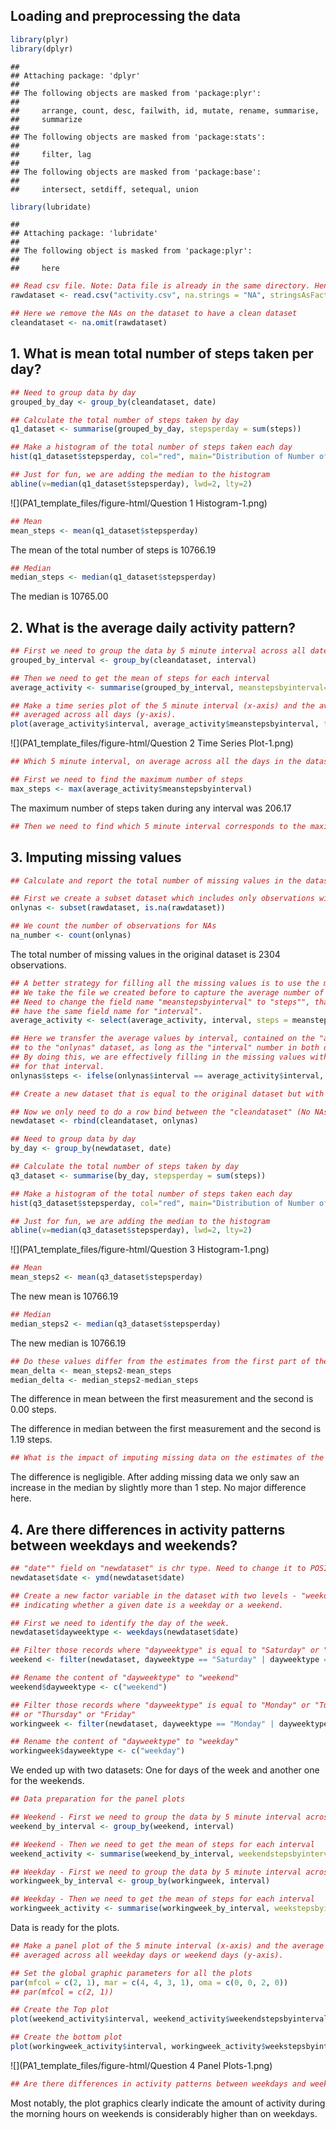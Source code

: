 



## Loading and preprocessing the data

```r
library(plyr)
library(dplyr)
```

```
## 
## Attaching package: 'dplyr'
## 
## The following objects are masked from 'package:plyr':
## 
##     arrange, count, desc, failwith, id, mutate, rename, summarise,
##     summarize
## 
## The following objects are masked from 'package:stats':
## 
##     filter, lag
## 
## The following objects are masked from 'package:base':
## 
##     intersect, setdiff, setequal, union
```

```r
library(lubridate)
```

```
## 
## Attaching package: 'lubridate'
## 
## The following object is masked from 'package:plyr':
## 
##     here
```


```r
## Read csv file. Note: Data file is already in the same directory. Hence, no need to define path.
rawdataset <- read.csv("activity.csv", na.strings = "NA", stringsAsFactors = FALSE)

## Here we remove the NAs on the dataset to have a clean dataset
cleandataset <- na.omit(rawdataset)
```


## 1. What is mean total number of steps taken per day?

```r
## Need to group data by day
grouped_by_day <- group_by(cleandataset, date)

## Calculate the total number of steps taken by day
q1_dataset <- summarise(grouped_by_day, stepsperday = sum(steps))

## Make a histogram of the total number of steps taken each day
hist(q1_dataset$stepsperday, col="red", main="Distribution of Number of Steps Taken by Day", xlab = "Number of Steps", ylab = "Frequency", ylim = c(0,30))

## Just for fun, we are adding the median to the histogram
abline(v=median(q1_dataset$stepsperday), lwd=2, lty=2)
```

![](PA1_template_files/figure-html/Question 1 Histogram-1.png) 


```r
## Mean
mean_steps <- mean(q1_dataset$stepsperday)
```
The mean of the total number of steps is 10766.19


```r
## Median
median_steps <- median(q1_dataset$stepsperday)
```

The median is 10765.00

## 2. What is the average daily activity pattern?

```r
## First we need to group the data by 5 minute interval across all dates
grouped_by_interval <- group_by(cleandataset, interval)

## Then we need to get the mean of steps for each interval
average_activity <- summarise(grouped_by_interval, meanstepsbyinterval=mean(steps))

## Make a time series plot of the 5 minute interval (x-axis) and the average number of steps taken,
## averaged across all days (y-axis).
plot(average_activity$interval, average_activity$meanstepsbyinterval, type = "l", col="red", xlab = "5 Minute Intervals", ylab = "Average Number of Steps", xlim= c(0, 2500), ylim=c(0,210), main = "Average Daily Activity Pattern")
```

![](PA1_template_files/figure-html/Question 2 Time Series Plot-1.png) 


```r
## Which 5 minute interval, on average across all the days in the dataset, contains the maximum number of steps?

## First we need to find the maximum number of steps
max_steps <- max(average_activity$meanstepsbyinterval)
```
The maximum number of steps taken during any interval was 206.17


```r
## Then we need to find which 5 minute interval corresponds to the maximum number of steps
```


## 3. Imputing missing values

```r
## Calculate and report the total number of missing values in the dataset

## First we create a subset dataset which includes only observations with NAs values
onlynas <- subset(rawdataset, is.na(rawdataset))

## We count the number of observations for NAs
na_number <- count(onlynas)
```
The total number of missing values in the original dataset is 2304 observations.


```r
## A better strategy for filling all the missing values is to use the mean of the 5 minute interval
## We take the file we created before to capture the average number of steps by interval.
## Need to change the field name "meanstepsbyinterval" to "steps"", that way both datasets will 
## have the same field name for "interval".
average_activity <- select(average_activity, interval, steps = meanstepsbyinterval)

## Here we transfer the average values by interval, contained on the "average_activity" dataset
## to the "onlynas" dataset, as long as the "interval" number in both datasets matches.
## By doing this, we are effectively filling in the missing values with the mean across all dates
## for that interval.
onlynas$steps <- ifelse(onlynas$interval == average_activity$interval, average_activity$steps)

## Create a new dataset that is equal to the original dataset but with the missing data filled.

## Now we only need to do a row bind between the "cleandataset" (No NAs), with this updated dataset
newdataset <- rbind(cleandataset, onlynas)

## Need to group data by day
by_day <- group_by(newdataset, date)

## Calculate the total number of steps taken by day
q3_dataset <- summarise(by_day, stepsperday = sum(steps))
```


```r
## Make a histogram of the total number of steps taken each day
hist(q3_dataset$stepsperday, col="red", main="Distribution of Number of Steps Taken by Day", xlab = "Number of Steps", ylab = "Frequency", ylim = c(0,40))

## Just for fun, we are adding the median to the histogram
abline(v=median(q3_dataset$stepsperday), lwd=2, lty=2)
```

![](PA1_template_files/figure-html/Question 3 Histogram-1.png) 


```r
## Mean
mean_steps2 <- mean(q3_dataset$stepsperday)
```
The new mean is 10766.19


```r
## Median
median_steps2 <- median(q3_dataset$stepsperday)
```
The new median is 10766.19


```r
## Do these values differ from the estimates from the first part of the assignment?
mean_delta <- mean_steps2-mean_steps
median_delta <- median_steps2-median_steps
```
The difference in mean between the first measurement and the second is 0.00 steps.

The difference in median between the first measurement and the second is 1.19 steps.


```r
## What is the impact of imputing missing data on the estimates of the total daily number of steps?
```
The difference is negligible. After adding missing data we only saw an increase in the median by slightly more than 1 step. No major difference here.

## 4. Are there differences in activity patterns between weekdays and weekends?

```r
## "date"" field on "newdataset" is chr type. Need to change it to POSIXct type
newdataset$date <- ymd(newdataset$date)

## Create a new factor variable in the dataset with two levels - "weekday" and "weekend",
## indicating whether a given date is a weekday or a weekend.

## First we need to identify the day of the week.
newdataset$dayweektype <- weekdays(newdataset$date)

## Filter those records where "dayweektype" is equal to "Saturday" or "Sunday"
weekend <- filter(newdataset, dayweektype == "Saturday" | dayweektype == "Sunday")

## Rename the content of "dayweektype" to "weekend"
weekend$dayweektype <- c("weekend")

## Filter those records where "dayweektype" is equal to "Monday" or "Tuesday" or "Wednesday" 
## or "Thursday" or "Friday"
workingweek <- filter(newdataset, dayweektype == "Monday" | dayweektype == "Tuesday" | dayweektype == "Wednesday" | dayweektype == "Thursday" | dayweektype == "Friday")

## Rename the content of "dayweektype" to "weekday"
workingweek$dayweektype <- c("weekday")
```
We ended up with two datasets: One for days of the week and another one for the weekends.


```r
## Data preparation for the panel plots

## Weekend - First we need to group the data by 5 minute interval across all dates
weekend_by_interval <- group_by(weekend, interval)

## Weekend - Then we need to get the mean of steps for each interval
weekend_activity <- summarise(weekend_by_interval, weekendstepsbyinterval=mean(steps))

## Weekday - First we need to group the data by 5 minute interval across all dates
workingweek_by_interval <- group_by(workingweek, interval)

## Weekday - Then we need to get the mean of steps for each interval
workingweek_activity <- summarise(workingweek_by_interval, weekstepsbyinterval=mean(steps))
```
Data is ready for the plots.


```r
## Make a panel plot of the 5 minute interval (x-axis) and the average number of steps taken,
## averaged across all weekday days or weekend days (y-axis).

## Set the global graphic parameters for all the plots
par(mfcol = c(2, 1), mar = c(4, 4, 3, 1), oma = c(0, 0, 2, 0))
## par(mfcol = c(2, 1))

## Create the Top plot
plot(weekend_activity$interval, weekend_activity$weekendstepsbyinterval, type = "l", col="red", xlab = "Intervals", ylab = "Number of Steps", xlim= c(0, 2500), ylim=c(0,250), main = "Weekend")

## Create the bottom plot
plot(workingweek_activity$interval, workingweek_activity$weekstepsbyinterval, type = "l", col="red", xlab = "Intervals", ylab = "Number of Steps", xlim= c(0, 2500), ylim=c(0,250), main = "Weekday")
```

![](PA1_template_files/figure-html/Question 4 Panel Plots-1.png) 


```r
## Are there differences in activity patterns between weekdays and weekends?
```
Most notably, the plot graphics clearly indicate the amount of activity during the morning hours on weekends is considerably higher than on weekdays.
